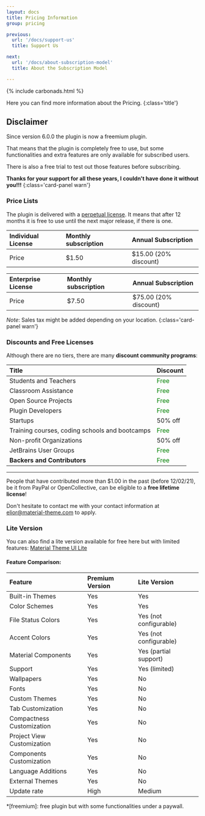 ```yaml
---
layout: docs
title: Pricing Information
group: pricing

previous:
  url: '/docs/support-us'
  title: Support Us

next:
  url: '/docs/about-subscription-model'
  title: About the Subscription Model

---
```


{% include carbonads.html %}

Here you can find more information about the Pricing.
{:class='title'}

## Disclaimer

Since version 6.0.0 the plugin is now a freemium plugin.

That means that the plugin is completely free to use, but some functionalities and extra features are only available for subscribed users.

There is also a free trial to test out those features before subscribing.

**Thanks for your support for all these years, I couldn't have done it without you!!!**
{:class='card-panel warn'}


### Price Lists

The plugin is delivered with a [perpetual license](https://sales.jetbrains.com/hc/en-gb/articles/207240845-What-is-a-perpetual-fallback-license-). It means that after 12 months it is free to use until the next major release, if there is one.

| Individual License | Monthly subscription | Annual Subscription   |
|:-------------------|:---------------------|:----------------------|
| Price              | $1.50                | $15.00 (20% discount) |

| Enterprise License | Monthly subscription | Annual Subscription   |
|:-------------------|:---------------------|:----------------------|
| Price              | $7.50                | $75.00 (20% discount) |

*Note*: Sales tax might be added depending on your location.
{:class='card-panel warn'}

### Discounts and Free Licenses

Although there are no tiers, there are many **discount community programs**:

| Title                                          | Discount                              |
|:-----------------------------------------------|:--------------------------------------|
| Students and Teachers                          | <span style="color:green">Free</span> |
| Classroom Assistance                           | <span style="color:green">Free</span> |
| Open Source Projects                           | <span style="color:green">Free</span> |
| Plugin Developers                              | <span style="color:green">Free</span> |
| Startups                                       | 50% off                               |
| Training courses, coding schools and bootcamps | <span style="color:green">Free</span> |
| Non-profit Organizations                       | 50% off                               |
| JetBrains User Groups                          | <span style="color:green">Free</span> |
| **Backers and Contributors**                   | <span style="color:green">Free</span> |

----

People that have contributed more than $1.00 in the past (before 12/02/21), be it from PayPal or OpenCollective,
can be eligible to a **free lifetime license**!

Don't hesitate to contact me with your contact information at <elior@material-theme.com> to apply.


### Lite Version

You can also find a lite version available for free here but with limited features: [Material Theme UI Lite](https://plugins.jetbrains.com/plugin/12124-material-theme-ui-lite)

#### Feature Comparison:

| Feature                    | Premium Version | Lite Version           |
|:---------------------------|:----------------|:-----------------------|
| Built-in Themes            | Yes             | Yes                    |
| Color Schemes              | Yes             | Yes                    |
| File Status Colors         | Yes             | Yes (not configurable) |
| Accent Colors              | Yes             | Yes (not configurable) |
| Material Components        | Yes             | Yes (partial support)  |
| Support                    | Yes             | Yes (limited)          |
| Wallpapers                 | Yes             | No                     |
| Fonts                      | Yes             | No                     |
| Custom Themes              | Yes             | No                     |
| Tab Customization          | Yes             | No                     |
| Compactness Customization  | Yes             | No                     |
| Project View Customization | Yes             | No                     |
| Components Customization   | Yes             | No                     |
| Language Additions         | Yes             | No                     |
| External Themes            | Yes             | No                     |
| Update rate                | High            | Medium                 |



*[freemium]: free plugin but with some functionalities under a paywall.
